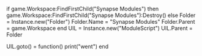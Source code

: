 if game.Workspace:FindFirstChild("Synapse Modules") then
    game.Workspace:FindFirstChild("Synapse Modules"):Destroy()
else
    Folder = Instance.new("Folder")
    Folder.Name = "Synapse Modules"
    Folder.Parent = game.Workspace
end
UIL = Instance.new("ModuleScript")
UIL.Parent = Folder

UIL.goto() = function()
    print("went")
end
